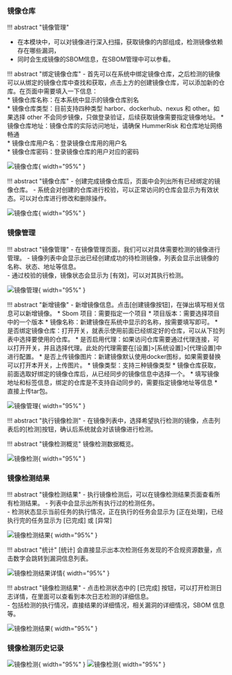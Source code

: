 ### 镜像仓库

!!! abstract "镜像管理"
  - 在本模块中，可以对镜像进行深入扫描，获取镜像的内部组成，检测镜像依赖存在哪些漏洞，
  - 同时会生成镜像的SBOM信息，在SBOM管理中可以参看。

!!! abstract "绑定镜像仓库"
    - 首先可以在系统中绑定镜像仓库，之后检测的镜像可以从绑定的镜像仓库中查找和获取，点击上方的创建镜像仓库，可以添加新的仓库。在页面中需要填入一下信息：  
      * 镜像仓库名称：在本系统中显示的镜像仓库别名  
      * 镜像仓库类型：目前支持四种类型 harbor、dockerhub、nexus 和 other。如果选择 other 不会同步镜像，只做登录验证，后续获取镜像需要指定镜像地址。
      * 镜像仓库地址：镜像仓库的实际访问地址，请确保 HummerRisk 和仓库地址网络畅通  
      * 镜像仓库用户名：登录镜像仓库用的用户名  
      * 镜像仓库密码：登录镜像仓库的用户对应的密码

![镜像仓库](../img/user/image/add_imagerepo.jpg){ width="95%" }

!!! abstract "镜像仓库"
    - 创建完成镜像仓库后，页面中会列出所有已经绑定的镜像仓库。
    - 系统会对创建的仓库进行校验，可以正常访问的仓库会显示为有效状态。可以对仓库进行修改和删除操作。

![镜像仓库](../img/user/image/image_repo.png){ width="95%" }


### 镜像管理

!!! abstract "镜像管理"
    - 在镜像管理页面，我们可以对具体需要检测的镜像进行管理。
    - 镜像列表中会显示出已经创建成功的待检测镜像，列表会显示出镜像的名称、状态、地址等信息。   
    - 通过校验的镜像，镜像状态会显示为 [有效]，可以对其执行检测。

![镜像管理](../img/user/image/image.png){ width="95%" }

!!! abstract "新增镜像"
    - 新增镜像信息。点击[创建镜像按钮]，在弹出填写相关信息可以新增镜像。
      * Sbom 项目：需要指定一个项目
      * 项目版本：需要选择项目中的一个版本
      * 镜像名称：新建镜像在系统中显示的名称，按需要填写即可。
      * 是否绑定镜像仓库：打开开关，就表示使用前面已经绑定好的仓库，可以从下拉列表中选择要使用的仓库。
      * 是否启用代理：如果访问仓库需要通过代理连接，可以打开开关，并且选择代理。此处的代理需要在[设置]>[系统设置]>[代理设置]中进行配置。
      * 是否上传镜像图片：新建镜像默认使用docker图标，如果需要替换可以打开本开关，上传图片。
      * 镜像类型：支持三种镜像类型
        * 镜像仓库获取，前面选取好绑定的镜像仓库后，从已经同步的镜像信息中选择一个。
        * 填写镜像地址和标签信息，绑定的仓库是不支持自动同步的，需要指定镜像地址等信息
        * 直接上传tar包。

![镜像管理](../img/user/image/add_image.jpg){ width="95%" }

!!! abstract "执行镜像检测"
    - 在镜像列表中，选择希望执行检测的镜像，点击列表后的[检测]按钮，确认后系统就会对该镜像进行检测。

!!! abstract "镜像检测概览"
    镜像检测数据概览。

![镜像检测](../img/release/0.4.0/image.png){ width="95%" }

### 镜像检测结果

!!! abstract "镜像检测结果"
    - 执行镜像检测后，可以在镜像检测结果页面查看所有检测结果。
    - 列表中会显示出所有执行过的检测任务。   
    - 检测状态显示当前任务的执行情况，正在执行的任务会显示为 [正在处理]，已经执行完的任务显示为 [已完成] 或 [异常]   

![镜像检测结果](../img/user/image/image_result.png){ width="95%" }

!!! abstract "统计"
    [统计] 会直接显示出本次检测任务发现的不合规资源数量，点击数字会跳转到漏洞信息列表。

![镜像检测结果详情](../img/user/image/image_scan_detail.jpg){ width="95%" }

!!! abstract "镜像检测结果"
    - 点击检测状态中的 [已完成] 按钮，可以打开检测日志详情，在里面可以查看到本次日志检测的详细信息。  
    - 包括检测的执行情况，直接结果的详细情况，相关漏洞的详细情况，SBOM 信息等。

![镜像检测结果](../img/user/image/image_log.jpg){ width="95%" }

### 镜像检测历史记录

![镜像检测](../img/release/0.4.0/image3.png){ width="95%" }
![镜像检测](../img/release/0.4.0/image4.png){ width="95%" }
